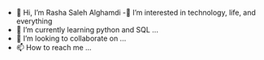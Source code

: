 - 👋 Hi, I’m Rasha Saleh Alghamdi
-👀 I’m interested in technology, life, and everything
- 🌱 I’m currently learning python and SQL ...
- 💞️ I’m looking to collaborate on ...
- 📫 How to reach me ...

<!---
rasha1CS/rasha1CS is a ✨ special ✨ repository because its `README.md` (this file) appears on your GitHub profile.
You can click the Preview link to take a look at your changes.
--->
